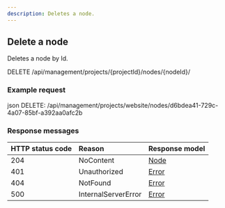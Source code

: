 ```yaml
---
description: Deletes a node.
---
```

## Delete a node

Deletes a node by Id.

<span class="label label--get">DELETE</span> /api/management/projects/{projectId}/nodes/{nodeId}/

### Example request

json
DELETE: /api/management/projects/website/nodes/d6bdea41-729c-4a07-85bf-a392aa0afc2b


### Response messages

| HTTP status code | Reason | Response model |
|:-|:-|:-|
| 204 | NoContent | [Node](/model/node.md) |
| 401 | Unauthorized | [Error](/key-concepts/errors.md) |
| 404 | NotFound | [Error](/key-concepts/errors.md) |
| 500 | InternalServerError | [Error](/key-concepts/errors.md) |

